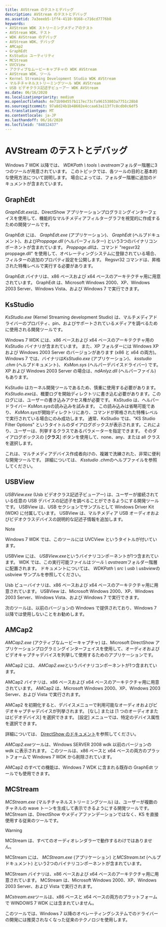 ```yaml
---
title: AVStream のテストとデバッグ
description: AVStream のテストとデバッグ
ms.assetid: 7a3eeeb5-1ff4-4110-9168-c716cd7776b8
keywords:
- AVStream WDK ストリーミングメディアのテスト
- AVStream WDK、テスト
- WDK AVStream のデバッグ
- AVStream WDK、デバッグ
- AMCap2
- GraphEdt
- KsStudio ユーティリティ
- MCStream
- UVCView
- アクティブなムービーキャプチャの WDK AVStream
- AVStream WDK、ツール
- Kernel Streaming Development Studio WDK AVStream
- マルチチャネルストリーミングツール WDK AVStream
- USB ビデオクラス記述子ビューアー WDK AVStream
ms.date: 06/16/2020
ms.localizationpriority: medium
ms.openlocfilehash: 4e71b904557b117ec73cfa96153803a7751c28b8
ms.sourcegitcommit: 97a8d24b1b48602e4ccaa63a113f7c8cdb0c6df5
ms.translationtype: MT
ms.contentlocale: ja-JP
ms.lasthandoff: 06/16/2020
ms.locfileid: "84812437"
---
```

# <a name="avstream-testing-and-debugging"></a>AVStream のテストとデバッグ

Windows 7 WDK 以降では、 *WDKPath \\ tools \\ avstream*フォルダー階層に3つのツールが用意されています。 このトピックでは、各ツールの目的と基本的な使用方法について説明します。 場合によっては、フォルダー階層に追加のドキュメントが含まれています。

## <a name="graphedt"></a>GraphEdt

*GraphEdt.exe*は、DirectShow アプリケーションプログラミングインターフェイスを使用して、機能的なマルチメディアフィルターグラフを視覚的に作成するための開発ツールです。

GraphEdt には、 *GraphEdt.exe* (アプリケーション)、 *GraphEdt* (ヘルプドキュメント)、および*Proppage.dll* (ヘルパーフィルター) という3つのバイナリコンポーネントが含まれています。 *Proppage.dll*は、コマンド "regsvr32 proppage.dll" を使用して、オペレーティングシステムに登録されている場合、フィルターの追加のプロパティ設定を公開します。 Regsvr32 コマンドは、昇格された特権レベルで実行する必要があります。

GraphEdt バイナリは、x86 ベースおよび x64 ベースのアーキテクチャ用に用意されています。 GraphEdt は、Microsoft Windows 2000、XP、Windows 2003 Server、Windows Vista、および Windows 7 で実行できます。

## <a name="ksstudio"></a>KsStudio

*KsStudio.exe* (Kernel Streaming development Studio) は、マルチメディアドライバーのプロパティ、pin、およびサポートされているメディアを調べるために使用される開発ツールです。

Windows 7 WDK には、x86 ベースおよび x64 ベースのアーキテクチャ用の KsStudio バイナリが含まれています。 また、XP フォルダーには Windows XP および Windows 2003 Server のバージョンがあります (x86 と x64 の両方)。 Windows 7 では、バイナリは*KsStudio.exe* (アプリケーション)、 *ksstudio .chm* (ヘルプドキュメント)、 *KsMon.sys* (ヘルパーデバイスドライバー) です。 XP および Windows 2003 Server の場合は、*ndAnlyz.dll* (ヘルパーファイル) もあります。

KsStudio はカーネル開発ツールであるため、慎重に使用する必要があります。 *KsStudio.exe*は、概要ログを開始ディレクトリに書き込む必要があります。このログには、ユーザーの書き込みアクセス権が必要です。 KsStudio は、ヘルパードライバー *KsMon.sys*の読み込みを試みます。 この読み込みは省略可能であり、 *KsMon.sys*が開始ディレクトリにあり、コマンドが昇格された特権レベルで実行されている場合にのみ成功します。 通常、KsStudio では、"KS Studio Filter Options" というタイトルのダイアログボックスが表示されます。これにより、ユーザーは、列挙するクラスであるパラメーターを指定できます。 そのダイアログボックスの [**クラス**] ボタンを使用して、none、any、または all クラスを選択します。

これは、マルチメディアデバイス作成者向けの、複雑で洗練された、非常に便利な開発ツールです。 詳細については、 *Ksstudio .chm*のヘルプファイルを参照してください。

## <a name="usbview"></a>USBView

*USBView.exe* (Usb ビデオクラス記述子ビューアー) は、ユーザーが接続されている任意の USB デバイスの記述子を調べることができるようにする開発ツールです。 USBView は、USB セクションでサンプルとして Windows Driver Kit (WDK) に付属しています。 USBView は、マルチメディア USB オーディオおよびビデオクラスデバイスの説明的な記述子情報を追加します。

> [!NOTE]
> Windows 7 WDK では、このツールには UVCView というタイトルが付いています。

USBView には、 *USBView.exe*というバイナリコンポーネントが1つ含まれています。 WDK では、この実行可能ファイルは*ツール \\ avstream*フォルダー階層に配置されます。 ドキュメントについては、 *WDKPath \\ src \\ usb \\ usbview*の usbview サンプルを参照してください。

Usb ビューバイナリは、x86 ベースおよび x64 ベースのアーキテクチャ用に用意されています。 USBView は、Microsoft Windows 2000、XP、Windows 2003 Server、Windows Vista、および Windows 7 で実行できます。

次のツールは、以前のバージョンの Windows で提供されており、Windows 7 以降では使用しないことをお勧めします。

## <a name="amcap2"></a>AMCap2

*AMCap2.exe* (アクティブなムービーキャプチャ) は、Microsoft DirectShow アプリケーションプログラミングインターフェイスを使用して、オーディオおよびビデオキャプチャデバイスを列挙して使用するためのアプリケーションです。

AMCap2 には、 *AMCap2.exe*というバイナリコンポーネントが1つ含まれています。

AMCap2 バイナリは、x86 ベースおよび x64 ベースのアーキテクチャ用に用意されています。 AMCap2 は、Microsoft Windows 2000、XP、Windows 2003 Server、および Vista で実行されます。

AMCap2 を初期化すると、デバイスメニューで利用可能なオーディオおよびビデオキャプチャデバイスが列挙されます。 [なし] または [1 つのオーディオまたはビデオデバイス] を選択できます。 [設定] メニューでは、特定のデバイス属性を選択できます。

詳細については、 [DirectShow のドキュメント](https://docs.microsoft.com/previous-versions//ms783323(v=vs.85))を参照してください。

*AMCap2.exe*ツールは、Windows SERVER 2008 wdk 以前のバージョンの wdk に表示されます。 このツールは、x86 ベースと x64 ベースの両方のプラットフォームで Windows 7 WDK から削除されています。

AMCap2 のすべての機能は、Windows 7 WDK に含まれる既存の GraphEdt ツールでも使用できます。

## <a name="mcstream"></a>MCStream

*MCStream.exe* (マルチチャネルストリーミングツール) は、ユーザーが複数のチャネルの wave トーンを生成して表示できるようにする開発ツールです。 MCStream は、DirectShow やメディアファンデーションではなく、KS を直接使用する従来のツールです。

> [!WARNING]
> MCStream は、すべてのオーディオレンダラーで動作するわけではありません。

MCStream には、 *MCStream.exe* (アプリケーション) と*MCStream.txt* (ヘルプドキュメント) という2つのバイナリコンポーネントが含まれています。

MCStream バイナリは、x86 ベースおよび x64 ベースのアーキテクチャ用に用意されています。 MCStream は、Microsoft Windows 2000、XP、Windows 2003 Server、および Vista で実行されます。

*MCstream.exe*ツールは、x86 ベースと x64 ベースの両方のプラットフォームで WINDOWS 7 WDK には含まれていません。

このツールでは、Windows 7 以降のオペレーティングシステムでのドライバーの開発には推奨されなくなった従来のテクノロジを使用します。
